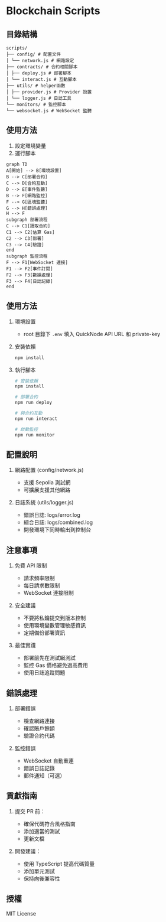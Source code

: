 # Blockchain Scripts

## 目錄結構

```
scripts/
├── config/ # 配置文件
│ └── network.js # 網路設定
├── contracts/ # 合約相關腳本
│ ├── deploy.js # 部署腳本
│ └── interact.js # 互動腳本
├── utils/ # helper函數
│ ├── provider.js # Provider 設置
│ └── logger.js # 日誌工具
└── monitors/ # 監控腳本
└── websocket.js # WebSocket 監聽
```

## 使用方法

1. 設定環境變量
2. 運行腳本

```mermaid
graph TD
A[開始] --> B[環境設置]
B --> C[部署合約]
C --> D[合約互動]
D --> E[事件監聽]
B --> F[網路監控]
F --> G[區塊監聽]
G --> H[錯誤處理]
H --> F
subgraph 部署流程
C --> C1[讀取合約]
C1 --> C2[估算 Gas]
C2 --> C3[部署]
C3 --> C4[驗證]
end
subgraph 監控流程
F --> F1[WebSocket 連接]
F1 --> F2[事件訂閱]
F2 --> F3[數據處理]
F3 --> F4[日誌記錄]
end
```

## 使用方法

1. 環境設置

   - root 目錄下 `.env` 填入 QuickNode API URL 和 private-key

2. 安裝依賴

   ```bash
   npm install
   ```

3. 執行腳本

   ```bash
   # 安裝依賴
   npm install

   # 部署合約
   npm run deploy

   # 與合約互動
   npm run interact

   # 啟動監控
   npm run monitor
   ```

## 配置說明

1. 網路配置 (config/network.js)

   - 支援 Sepolia 測試網
   - 可擴展支援其他網路

2. 日誌系統 (utils/logger.js)
   - 錯誤日誌: logs/error.log
   - 綜合日誌: logs/combined.log
   - 開發環境下同時輸出到控制台

## 注意事項

1. 免費 API 限制

   - 請求頻率限制
   - 每日請求數限制
   - WebSocket 連接限制

2. 安全建議

   - 不要將私鑰提交到版本控制
   - 使用環境變數管理敏感資訊
   - 定期備份部署資訊

3. 最佳實踐
   - 部署前先在測試網測試
   - 監控 Gas 價格避免過高費用
   - 使用日誌追蹤問題

## 錯誤處理

1. 部署錯誤

   - 檢查網路連接
   - 確認賬戶餘額
   - 驗證合約代碼

2. 監控錯誤
   - WebSocket 自動重連
   - 錯誤日誌記錄
   - 郵件通知（可選）

## 貢獻指南

1. 提交 PR 前：

   - 確保代碼符合風格指南
   - 添加適當的測試
   - 更新文檔

2. 開發建議：
   - 使用 TypeScript 提高代碼質量
   - 添加單元測試
   - 保持向後兼容性

## 授權

MIT License
